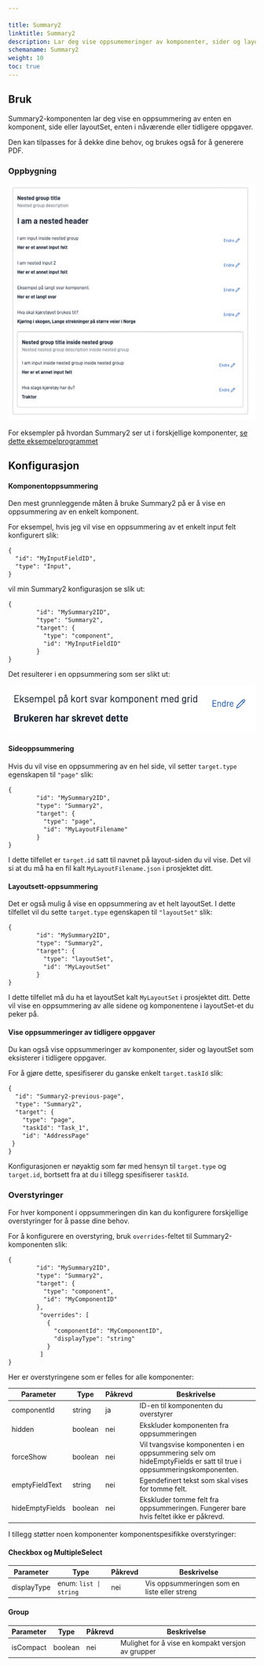 ```yaml
---

title: Summary2  
linktitle: Summary2  
description: Lar deg vise oppsumemeringer av komponenter, sider og layoutSets  
schemaname: Summary2  
weight: 10   
toc: true
---
```


## Bruk

Summary2-komponenten lar deg vise en oppsummering av enten en komponent, side eller layoutSet, enten i nåværende eller tidligere oppgaver.

Den kan tilpasses for å dekke dine behov, og brukes også for å generere PDF.

### Oppbygning

![Summary2](./summary2.png "Eksempel på Summary2-komponenter inne i grupper")

For eksempler på hvordan Summary2 ser ut i forskjellige komponenter, [se dette eksempelprogrammet](https://ttd.apps.tt02.altinn.no/ttd/component-library)

## Konfigurasjon

#### Komponentoppsummering

Den mest grunnleggende måten å bruke Summary2 på er å vise en oppsummering av en enkelt komponent.

For eksempel, hvis jeg vil vise en oppsummering av et enkelt input felt konfigurert slik:

```json{hl_lines="6-"}
{
  "id": "MyInputFieldID",
  "type": "Input",
}
```

vil min Summary2 konfigurasjon se slik ut:

```json{hl_lines="6-"}
{
        "id": "MySummary2ID",
        "type": "Summary2",
        "target": {
          "type": "component",
          "id": "MyInputFieldID"
        }
}
```

Det resulterer i en oppsummering som ser slikt ut:

![Summary2](./examplesummary.png "Eksempel på Summary2-komponenter inne i grupper")

#### Sideoppsummering

Hvis du vil vise en oppsummering av en hel side, vil setter ```target.type``` egenskapen til ```"page"``` slik:

```json{hl_lines="6-"}
{
        "id": "MySummary2ID",
        "type": "Summary2",
        "target": {
          "type": "page",
          "id": "MyLayoutFilename"
        }
}
```

I dette tilfellet er ```target.id``` satt til navnet på layout-siden du vil vise. Det vil si at du må ha en fil kalt ```MyLayoutFilename.json``` i prosjektet ditt.

#### Layoutsett-oppsummering

Det er også mulig å vise en oppsummering av et helt layoutSet. I dette tilfellet vil du sette ```target.type``` egenskapen til ```"layoutSet"``` slik:

```json{hl_lines="6-"}
{
        "id": "MySummary2ID",
        "type": "Summary2",
        "target": {
          "type": "layoutSet",
          "id": "MyLayoutSet"
        }
}
```

I dette tilfellet må du ha et layoutSet kalt ```MyLayoutSet``` i prosjektet ditt. Dette vil vise en oppsummering av alle sidene og komponentene i  layoutSet-et du peker på.

#### Vise oppsummeringer av tidligere oppgaver

Du kan også vise oppsummeringer av komponenter, sider og layoutSet som eksisterer i tidligere oppgaver.

For å gjøre dette, spesifiserer du ganske enkelt ```target.taskId``` slik:

```json{hl_lines="6-"}
{
  "id": "Summary2-previous-page",
  "type": "Summary2",
  "target": {
    "type": "page",
    "taskId": "Task_1",
    "id": "AddressPage"
 }
}
```

Konfigurasjonen er nøyaktig som før med hensyn til ```target.type``` og ```target.id```, bortsett fra at du i tillegg spesifiserer ```taskId```.

### Overstyringer

For hver komponent i oppsummeringen din kan du konfigurere forskjellige overstyringer for å passe dine behov.

For å konfigurere en overstyring, bruk ```overrides```-feltet til Summary2-komponenten slik:

```json{hl_lines="6-"}
{
        "id": "MySummary2ID",
        "type": "Summary2",
        "target": {
          "type": "component",
          "id": "MyComponentID"
        },
         "overrides": [
           {
             "componentId": "MyComponentID",
             "displayType": "string"
           }
         ]
}
```

Her er overstyringene som er felles for alle komponenter:

| Parameter       | Type    | Påkrevd | Beskrivelse                                                                                                            |
|-----------------|---------|---------|------------------------------------------------------------------------------------------------------------------------|
| componentId     | string  | ja      | ID-en til komponenten du overstyrer                                                                                    |
| hidden          | boolean | nei     | Ekskluder komponenten fra oppsummeringen                                                                               |
| forceShow       | boolean | nei     | Vil tvangsvise komponenten i en oppsummering selv om hideEmptyFields er satt til true i oppsummeringskomponenten. |
| emptyFieldText  | string  | nei     | Egendefinert tekst som skal vises for tomme felt.                                                                      |
| hideEmptyFields | boolean | nei     | Ekskluder tomme felt fra oppsummeringen. Fungerer bare hvis feltet ikke er påkrevd.                                    |

I tillegg støtter noen komponenter komponentspesifikke overstyringer:

#### Checkbox og MultipleSelect

| Parameter       | Type                       | Påkrevd | Beskrivelse                              |
|-----------------|----------------------------|---------|------------------------------------------|
| displayType     | enum: ```list \| string``` | nei     | Vis oppsummeringen som en liste eller streng |

#### Group

| Parameter       | Type    | Påkrevd | Beskrivelse                                   |
|-----------------|---------|---------|-----------------------------------------------|
| isCompact       | boolean | nei     | Mulighet for å vise en kompakt versjon av grupper |